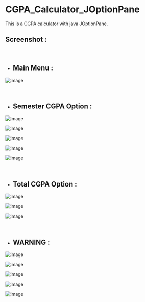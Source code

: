 # CGPA_Calculator_JOptionPane

This is a CGPA calculator with java JOptionPane.

## Screenshot :

<br/>

- ## Main Menu :

![image](https://user-images.githubusercontent.com/81816852/136189240-d1c6f153-5753-41fc-82c4-91b08f365ab5.png)

<br/>

- ## Semester CGPA Option :

![image](https://user-images.githubusercontent.com/81816852/136189297-248d5af4-6fb0-41f5-86c6-5131fdb987e0.png)

![image](https://user-images.githubusercontent.com/81816852/136189405-f44965a3-eb52-4a22-82fd-75dc4b9fd0e0.png)

![image](https://user-images.githubusercontent.com/81816852/136189440-4a31571b-df34-47c4-8523-301c42075529.png)

![image](https://user-images.githubusercontent.com/81816852/136189473-f2d31dc7-0941-407c-9bbb-8e97b1c8dbe6.png)

![image](https://user-images.githubusercontent.com/81816852/136189580-00799ace-85a5-46b9-a2ee-7aa860d61e93.png)

<br/>

- ## Total CGPA Option :

![image](https://user-images.githubusercontent.com/81816852/136189831-fc4feb97-b239-452c-bbb8-1fadea688aae.png)

![image](https://user-images.githubusercontent.com/81816852/136190174-d26d1d4c-a3e1-41b5-94ba-6d45299c99ef.png)

![image](https://user-images.githubusercontent.com/81816852/136190321-867fb5f9-1ccb-4b15-b047-1b980efca7e2.png)

<br/>

- ## WARNING :


![image](https://user-images.githubusercontent.com/81816852/136190414-40b3fd02-eb6a-4b16-85ee-1b3c6d6748b6.png)

![image](https://user-images.githubusercontent.com/81816852/136190489-b210172d-b9ff-46a9-ae20-978f15a5ab12.png)

![image](https://user-images.githubusercontent.com/81816852/136191505-df1a6eef-9f85-4333-8c71-09615f64009b.png)

![image](https://user-images.githubusercontent.com/81816852/136190534-449d44e5-2efb-4b6d-8326-05315d95ca83.png)

![image](https://user-images.githubusercontent.com/81816852/136190763-ff3424c9-531a-49b2-b791-ee42b4ce48ad.png)


